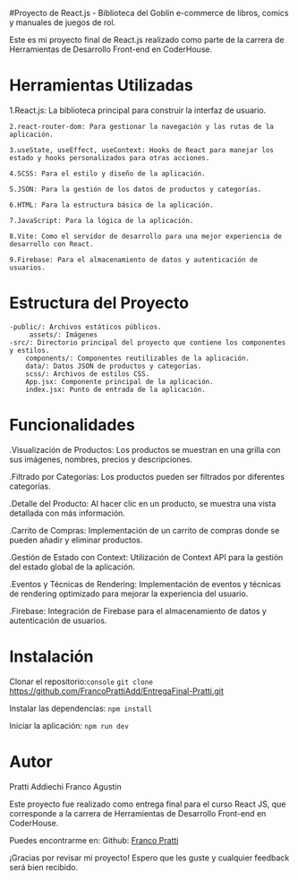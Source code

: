#Proyecto de React.js - Biblioteca del Goblin e-commerce de libros, comics y manuales de juegos de rol.

Este es mi proyecto final de React.js realizado como parte de la carrera de Herramientas de Desarrollo Front-end en CoderHouse.

# Herramientas Utilizadas


   1.React.js: La biblioteca principal para construir la interfaz de usuario.

    2.react-router-dom: Para gestionar la navegación y las rutas de la aplicación.

    3.useState, useEffect, useContext: Hooks de React para manejar los estado y hooks personalizados para otras acciones.

    4.SCSS: Para el estilo y diseño de la aplicación.

    5.JSON: Para la gestión de los datos de productos y categorías.

    6.HTML: Para la estructura básica de la aplicación.

    7.JavaScript: Para la lógica de la aplicación.

    8.Vite: Como el servidor de desarrollo para una mejor experiencia de desarrollo con React.

    9.Firebase: Para el almacenamiento de datos y autenticación de usuarios.


# Estructura del Proyecto

    -public/: Archivos estáticos públicos.
         assets/: Imágenes
    -src/: Directorio principal del proyecto que contiene los componentes y estilos.
        components/: Componentes reutilizables de la aplicación.
        data/: Datos JSON de productos y categorías.
        scss/: Archivos de estilos CSS.
        App.jsx: Componente principal de la aplicación.
        index.jsx: Punto de entrada de la aplicación.


# Funcionalidades


.Visualización de Productos: Los productos se muestran en una grilla con sus imágenes, nombres, precios y descripciones.

.Filtrado por Categorías: Los productos pueden ser filtrados por diferentes categorías.

.Detalle del Producto: Al hacer clic en un producto, se muestra una vista detallada con más información.

.Carrito de Compras: Implementación de un carrito de compras donde se pueden añadir y eliminar productos.

.Gestión de Estado con Context: Utilización de Context API para la gestión del estado global de la aplicación.

.Eventos y Técnicas de Rendering: Implementación de eventos y técnicas de rendering optimizado para mejorar la experiencia del usuario.

.Firebase: Integración de Firebase para el almacenamiento de datos y autenticación de usuarios.


# Instalación

Clonar el repositorio:`console` `git clone` https://github.com/FrancoPrattiAdd/EntregaFinal-Pratti.git

Instalar las dependencias: `npm install`

Iniciar la aplicación: `npm run dev`
 
 # Autor
 Pratti Addiechi Franco Agustin
 
 Este proyecto fue realizado como entrega final para el curso React JS, que corresponde a la carrera de Herramientas de Desarrollo Front-end en CoderHouse.
 
 Puedes encontrarme en:
 Github: [Franco Pratti](https://github.com/FrancoPrattiAdd)
 
 ¡Gracias por revisar mi proyecto! Espero que les guste y cualquier feedback será bien recibido.